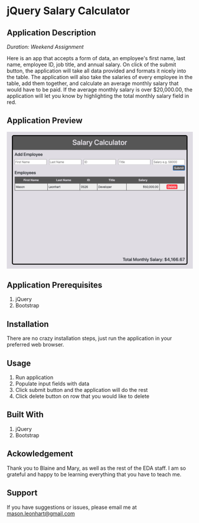 # jQuery Salary Calculator

## Application Description

_Duration: Weekend Assignment_

Here is an app that accepts a form of data, an employee's first name, last name, employee ID,
job title, and annual salary. On click of the submit button, the application will take all
data provided and formats it nicely into the table. The application will also take the
salaries of every employee in the table, add them together, and calculate an average monthly
salary that would have to be paid. If the average monthly salary is over $20,000.00, the 
application will let you know by highlighting the total monthly salary field in red.

## Application Preview

![Wireframe](salary-calc-preview.png)

## Application Prerequisites

1. jQuery
2. Bootstrap

## Installation

There are no crazy installation steps, just run the application in your preferred web browser.

## Usage

1. Run application
2. Populate input fields with data
3. Click submit button and the application will do the rest
4. Click delete button on row that you would like to delete

## Built With

1. jQuery
2. Bootstrap

## Ackowledgement 

Thank you to Blaine and Mary, as well as the rest of the EDA staff. I am so grateful and happy to be learning everything that you have to teach me.

## Support

If you have suggestions or issues, please email me at mason.leonhart@gmail.com